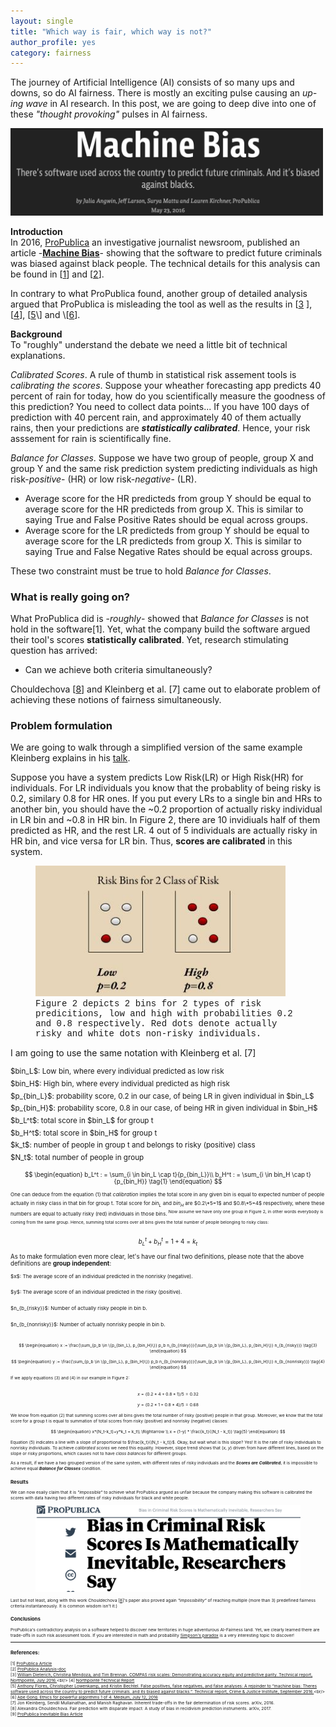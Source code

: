 ```yaml
---
layout: single
title: "Which way is fair, which way is not?"
author_profile: yes
category: fairness
---
```

<script type="text/javascript" async
	src="https://cdnjs.cloudflare.com/ajax/libs/mathjax/2.7.5/latest.js?config=TeX-MML-AM_CHTML">
</script>

<script type="text/x-mathjax-config">
   MathJax.Hub.Config({
     extensions: ["tex2jax.js"],
     jax: ["input/TeX", "output/HTML-CSS"],
     tex2jax: {
       inlineMath: [ ['$','$'], ["\\(","\\)"] ],
       displayMath: [ ['$$','$$'], ["\\[","\\]"] ],
       processEscapes: true
     },
     "HTML-CSS": { availableFonts: ["TeX"] }
   });
</script>

The journey of Artificial Intelligence (AI) consists of so many ups and downs, so do AI fairness. There is mostly an exciting pulse causing an *up-ing wave* in AI research. In this post, we are going to deep dive into one of these *"thought provoking"* pulses in AI fairness.

<img src="/assets/images/machine_bias.png" alt="ProPublica's Article on Machine Bias"  style="width:500px;"/>

**Introduction** 
<br/>In 2016, [ProPublica](https://www.propublica.org/) an investigative journalist newsroom, published an article -[**Machine Bias**](https://www.propublica.org/article/machine-bias-risk-assessments-in-criminal-sentencing)- showing that the software to predict future criminals was biased against black people. The technical details for this analysis can be found in \[[1](https://www.propublica.org/article/how-we-analyzed-the-compas-recidivism-algorithm)\] and \[[2](https://docs.google.com/document/d/1pKtyl8XmJH7Z09lxkb70n6fa2Fiitd7ydbxgCT_wCXs/edit?pref=2&pli=1)\].

In contrary to what ProPublica found, another group of detailed analysis argued that ProPublica is misleading the tool as well as the results in \[[3](http://www.northpointeinc.com/northpointe-analysis.) \], \[[4]((https://www.documentcloud.org/documents/2998391-ProPublica-Commentary-Final-070616.html))\], \[[5](http://www.crj.org/cji/entry/false-positives-false-negatives-and-false-analyses-a-rejoinder.)\] and \[[6](https://medium.com/@AbeGong/ethics-for-powerful-algorithms-1-of-3-a060054efd84#.dhsd2ut3i)\].


**Background**
<br/>To "roughly" understand the debate we need a little bit of technical explanations.

*Calibrated Scores*. A rule of thumb in statistical risk assement tools is *calibrating the scores*. Suppose your wheather forecasting app predicts 40 percent of rain for today, how do you scientifically measure the goodness of this prediction? You need to collect data points... If you have 100 days of prediction with 40 percent rain, and approximately 40 of them actually rains, then your predictions are ***statistically calibrated***. Hence, your risk asssement for rain is scientifically fine. 


*Balance for Classes*. Suppose we have two group of people, group X and group Y and the same risk prediction system predicting individuals as high risk-*positive*- (HR) or low risk-*negative*- (LR). 
* Average score for the HR predicteds from group Y should be equal to average score for the HR predicteds from group X. This is similar to saying True and False Positive Rates should be equal across groups.
* Average score for the LR predicteds from group Y should be equal to average score for the LR predicteds from group X. This is similar to saying True and False Negative Rates should be equal across groups.

These two constraint must be true to hold *Balance for Classes*.

### What is really going on?

What ProPublica did is -*roughly*- showed that *Balance for Classes* is not hold in the software[1]. Yet, what the company build the software argued their tool's scores **statistically calibrated**. Yet, research stimulating question has arrived:
- Can we achieve both criteria simultaneously?

Chouldechova \[[8](https://arxiv.org/pdf/1610.07524.pdf)\] and Kleinberg et al. [7] came out to elaborate problem of achieving these notions of fairness simultaneously.

### Problem formulation
We are going to walk through a simplified version of the same example Kleinberg explains in his [talk](https://www.cornell.edu/video/jon-kleinberg-inherent-trade-offs-algorithmic-fairness).

Suppose you have a system predicts Low Risk(LR) or High Risk(HR) for individuals. For LR individuals you know that the probablity of being risky is 0.2, similary 0.8 for HR ones. If you put every LRs to a single bin and HRs to another bin, you should have the ~0.2 proportion of actually risky individual in LR bin and ~0.8 in HR bin. In Figure 2, there are 10 invidiuals half of them predicted as HR, and the rest LR. 4 out of 5 individuals are actually risky in HR bin, and vice versa for LR bin. Thus, **scores are calibrated** in this system.

<figure class="image">
<img src="/assets/images/risk_bins.jpg" alt="Risk Assesment tool"  style="width:400px;"/>
<font face="courier new"><figcaption>Figure 2 depicts 2 bins for 2 types of risk predicitions, low and high with probabilities 0.2 and 0.8 respectively. Red dots denote actually risky and white dots non-risky individuals. </figcaption></font>
</figure>

I am going to use the same notation with Kleinberg et al. [7]

<sup>
$bin_L$: Low bin, where every individual predicted as low risk<br/>
$bin_H$: High bin, where every individual predicted as high risk<br/>
$p_{bin_L}$: probability score, 0.2 in our case, of being LR in given individual in $bin_L$<br/>
$p_{bin_H}$: probability score, 0.8 in our case, of being HR in given individual in $bin_H$<br/>
$b_L^t$: total score in $bin_L$ for group t<br/>
$b_H^t$: total score in $bin_H$ for group t<br/>
$k_t$: number of people in group t and belongs to risky (positive) class<br/>
$N_t$: total number of people in group<br/><sup/>

$$
\begin{equation}
b_L^t : = \sum_{i \in bin_L \cap t}{p_{bin_L}}\\
b_H^t : = \sum_{i \in bin_H \cap t}{p_{bin_H}}
\tag{1}
\end{equation}
$$

<sup>One can deduce from the equation (1) that *calibration* implies the total score in any given bin is equal to expected number of people actually in risky class in that bin for group t. Total score for $bin_L$ and $bin_H$ are $0.2\*5=1$ and $0.8\*5=4$ respectively, where these numbers are equal to actually risky (red) individuals in those bins. <sup/> Now assume we have only one group in Figure 2, in other words everybody is coming from the same group. Hence, summing total scores over all bins gives the total number of people belonging to risky class:

$$
\begin{equation}
b_L^t+b_H^t = 1+4 = k_t
\tag{2}
\end{equation}
$$

As to make formulation even more clear, let's have our final two definitions, please note that the above definitions are **group independent**:

<sup>
$x$: The average score of an individual predicted in the nonrisky (negative).<br/>
$y$: The average score of an individual predicted in the risky (positive).<br/>
$n_{b_{risky}}$: Number of actually risky people in bin b.<br/>
$n_{b_{nonrisky}}$: Number of actually nonrisky people in bin b.<br/>
<sup/>


 $$
 \begin{equation}
 x := \frac{\sum_{p_b \in \{p_{bin_L}, p_{bin_H}\}} p_b n_{b_{risky}}}{\sum_{p_b \in \{p_{bin_L}, p_{bin_H}\}} n_{b_{risky}}}
\tag{3} 
 \end{equation}
 $$

 $$
 \begin{equation}
 y := \frac{\sum_{p_b \in \{p_{bin_L}, p_{bin_H}\}} p_b n_{b_{nonrisky}}}{\sum_{p_b \in \{p_{bin_L}, p_{bin_H}\}} n_{b_{nonrisky}}}
\tag{4} 
 \end{equation}
 $$
 
 If we apply equations (3) and (4) in our example in Figure 2:<br/>
<br/> $$x=(0.2*4+0.8*1)/5=0.32$$
 $$y=(0.2*1+0.8*4)/5=0.68$$
 
We know from equation (2) that summing scores over all bins gives the total number of risky (positive) people in that group. Moreover, we know that the total score for a group t is equal to summation of total scores from risky (positive) and nonrisky (negative) classes: 
 
 $$
 \begin{equation}
x*(N_t-k_t)+y*k_t = k_t\\
\Rightarrow \\
x = (1-y) * \frac{k_t}{(N_t - k_t)}
\tag{5}
\end{equation}
$$

Equation (5) indicates a line with a slope of proportional to $\frac{k_t}{(N_t - k_t)}$. Okay, but wait what is this slope?
Yes! It is the rate of risky individuals to nonrisky individuals. To achieve *calibrated scores* we need this equality. However, slope trend shows that ($x$, $y$) driven from have different lines, based on the slope or risky proportions, which causes not to have *class balances* for different groups.

As a result, if we have a two grouped version of the same system, with different rates of risky individuals and the ***Scores are Calibrated***, it is impossible to achieve equal ***Balance for Classes*** condition. 

### Results

We can now esaily claim that it is *"impossible"* to achieve what ProPublica argued as unfair because the company making this software is calibrated the scores with data having two different rates of risky individuals for black and white people. 


<figure class="image">
<img src="/assets/images/bias_after.png" alt="Risk Assesment tool"  style="width:550px;"/>
</figure>


Last but not least, along with this work Chouldechova \[[8](https://arxiv.org/pdf/1610.07524.pdf)\]'s paper also proved again *"impossibility"* of reaching multiple (more than 3) predefined fairness criteria instantaneously. It is common wisdom isn't it:)

### Conclusions

ProPublica's contradictory analysis on a software helped to discover new territories in huge adventurous AI-Fairness land. Yet, we clearly learned there are trade-offs in such risk assessment tools. If you are interested in math and probability [Simpson's paradox](https://en.wikipedia.org/wiki/Simpson%27s_paradox) is a very interesting topic to discover!


---
### References:

[1] [ProPublica Article](https://www.propublica.org/article/how-we-analyzed-the-compas-recidivism-algorithm)<br/>
[2] [ProPublica Analysis-doc](https://docs.google.com/document/d/1pKtyl8XmJH7Z09lxkb70n6fa2Fiitd7ydbxgCT_wCXs/edit?pref=2&pli=1)<br/>
[3] [William Dieterich, Christina Mendoza, and Tim Brennan. COMPAS risk scales: Demonstrating accuracy equity and predictive parity. Technical report, Northpointe, July 2016.](http://www.northpointeinc.com/northpointe-analysis.)<br/>
[4] [Northpointe Technical Report](https://www.documentcloud.org/documents/2998391-ProPublica-Commentary-Final-070616.html)<br/>
[5] [Anthony Flores, Christopher Lowenkamp, and Kristin Bechtel. False positives, false negatives, and false analyses: A rejoinder to “machine bias: Theres software used across the country to predict future criminals. and its biased against blacks.”. Technical report, Crime & Justice Institute, September 2016.](http://www.crj.org/cji/entry/false-positives-false-negatives-and-false-analyses-a-rejoinder.)<br/>
[6] [Abe Gong. Ethics for powerful algorithms 1 of 4. Medium, July 12, 2016](https://medium.com/@AbeGong/ethics-for-powerful-algorithms-1-of-3-a060054efd84#.dhsd2ut3i)<br/>
[7] Jon Kleinberg, Sendil Mullainathan, and Manish Raghavan. Inherent trade-offs in the fair determination of risk scores. arXiv, 2016.<br/>
[8] Alexandra Chouldechova. Fair prediction with disparate impact: A study of bias in recidivism prediction instruments. arXiv, 2017.<br/>
[9] [ProPublica Inevitable Bias Article](https://www.propublica.org/article/bias-in-criminal-risk-scores-is-mathematically-inevitable-researchers-say)

